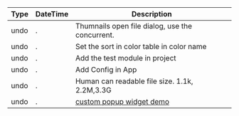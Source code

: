 Type|DateTime|Description
---|---|---
undo|.|Thumnails open file dialog, use the concurrent. 
undo|.|Set the sort in color table in color name
undo|.|Add the test module in project
undo|.|Add Config in App
undo|.|Human can readable file size. 1.1k, 2.2M,3.3G
undo|.|[custom popup widget demo](https://forum.qt.io/topic/85056/custom-popup-widget)
